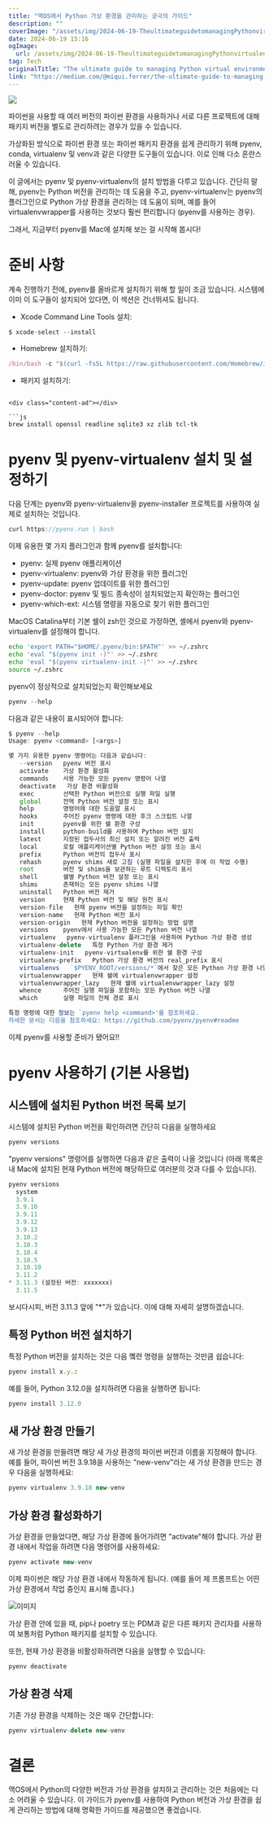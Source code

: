 ```yaml
---
title: "맥OS에서 Python 가상 환경을 관리하는 궁극의 가이드"
description: ""
coverImage: "/assets/img/2024-06-19-TheultimateguidetomanagingPythonvirtualenvironmentsinMacOS_0.png"
date: 2024-06-19 15:16
ogImage: 
  url: /assets/img/2024-06-19-TheultimateguidetomanagingPythonvirtualenvironmentsinMacOS_0.png
tag: Tech
originalTitle: "The ultimate guide to managing Python virtual environments in MacOS"
link: "https://medium.com/@miqui.ferrer/the-ultimate-guide-to-managing-python-virtual-environments-in-macos-c8cb49bf0a3c"
---
```



<img src="/assets/img/2024-06-19-TheultimateguidetomanagingPythonvirtualenvironmentsinMacOS_0.png" />

파이썬을 사용할 때 여러 버전의 파이썬 환경을 사용하거나 서로 다른 프로젝트에 대해 패키지 버전을 별도로 관리하려는 경우가 있을 수 있습니다.

가상화된 방식으로 파이썬 환경 또는 파이썬 패키지 환경을 쉽게 관리하기 위해 pyenv, conda, virtualenv 및 venv과 같은 다양한 도구들이 있습니다. 이로 인해 다소 혼란스러울 수 있습니다.

이 글에서는 pyenv 및 pyenv-virtualenv의 설치 방법을 다루고 있습니다.
간단히 말해, pyenv는 Python 버전을 관리하는 데 도움을 주고, pyenv-virtualenv는 pyenv의 플러그인으로 Python 가상 환경을 관리하는 데 도움이 되며, 예를 들어 virtualenvwrapper를 사용하는 것보다 훨씬 편리합니다 (pyenv를 사용하는 경우).

<div class="content-ad"></div>

그래서, 지금부터 pyenv를 Mac에 설치해 보는 걸 시작해 봅시다!

# 준비 사항

계속 진행하기 전에, pyenv를 올바르게 설치하기 위해 할 일이 조금 있습니다. 시스템에 이미 이 도구들이 설치되어 있다면, 이 섹션은 건너뛰셔도 됩니다.

- Xcode Command Line Tools 설치:

<div class="content-ad"></div>

```js
$ xcode-select --install
```

- Homebrew 설치하기:

```js
/bin/bash -c "$(curl -fsSL https://raw.githubusercontent.com/Homebrew/install/HEAD/install.sh)
```

- 패키지 설치하기:
```

<div class="content-ad"></div>

```js
brew install openssl readline sqlite3 xz zlib tcl-tk
```

# pyenv 및 pyenv-virtualenv 설치 및 설정하기

다음 단계는 pyenv와 pyenv-virtualenv을 pyenv-installer 프로젝트를 사용하여 실제로 설치하는 것입니다.

```js
curl https://pyenv.run | bash
```

<div class="content-ad"></div>

이제 유용한 몇 가지 플러그인과 함께 pyenv를 설치합니다:

- pyenv: 실제 pyenv 애플리케이션
- pyenv-virtualenv: pyenv와 가상 환경을 위한 플러그인
- pyenv-update: pyenv 업데이트를 위한 플러그인
- pyenv-doctor: pyenv 및 빌드 종속성이 설치되었는지 확인하는 플러그인
- pyenv-which-ext: 시스템 명령을 자동으로 찾기 위한 플러그인

MacOS Catalina부터 기본 쉘이 zsh인 것으로 가정하면, 셸에서 pyenv와 pyenv-virtualenv를 설정해야 합니다.

```bash
echo 'export PATH="$HOME/.pyenv/bin:$PATH"' >> ~/.zshrc
echo 'eval "$(pyenv init -)"' >> ~/.zshrc
echo 'eval "$(pyenv virtualenv-init -)"' >> ~/.zshrc
source ~/.zshrc
```

<div class="content-ad"></div>

pyenv이 정상적으로 설치되었는지 확인해보세요

```js
pyenv --help
```

다음과 같은 내용이 표시되어야 합니다:

```js
$ pyenv --help                                                                                                                  ✔ ▓▒░
Usage: pyenv <command> [<args>]

몇 가지 유용한 pyenv 명령어는 다음과 같습니다:
   --version   pyenv 버전 표시
   activate    가상 환경 활성화
   commands    사용 가능한 모든 pyenv 명령어 나열
   deactivate   가상 환경 비활성화
   exec        선택한 Python 버전으로 실행 파일 실행
   global      전역 Python 버전 설정 또는 표시
   help        명령어에 대한 도움말 표시
   hooks       주어진 pyenv 명령에 대한 후크 스크립트 나열
   init        pyenv를 위한 쉘 환경 구성
   install     python-build를 사용하여 Python 버전 설치
   latest      지정된 접두사의 최신 설치 또는 알려진 버전 출력
   local       로컬 애플리케이션별 Python 버전 설정 또는 표시
   prefix      Python 버전의 접두사 표시
   rehash      pyenv shims 새로 고침 (실행 파일을 설치한 후에 이 작업 수행)
   root        버전 및 shims을 보관하는 루트 디렉토리 표시
   shell       쉘별 Python 버전 설정 또는 표시
   shims       존재하는 모든 pyenv shims 나열
   uninstall   Python 버전 제거
   version     현재 Python 버전 및 해당 원천 표시
   version-file   현재 pyenv 버전을 설정하는 파일 확인
   version-name   현재 Python 버전 표시
   version-origin   현재 Python 버전을 설정하는 방법 설명
   versions    pyenv에서 사용 가능한 모든 Python 버전 나열
   virtualenv   pyenv-virtualenv 플러그인을 사용하여 Python 가상 환경 생성
   virtualenv-delete   특정 Python 가상 환경 제거
   virtualenv-init   pyenv-virtualenv를 위한 쉘 환경 구성
   virtualenv-prefix   Python 가상 환경 버전의 real_prefix 표시
   virtualenvs   `$PYENV_ROOT/versions/*`에서 찾은 모든 Python 가상 환경 나열
   virtualenvwrapper   현재 쉘에 virtualenvwrapper 설정
   virtualenvwrapper_lazy   현재 쉘에 virtualenvwrapper_lazy 설정
   whence      주어진 실행 파일을 포함하는 모든 Python 버전 나열
   which       실행 파일의 전체 경로 표시

특정 명령에 대한 정보는 `pyenv help <command>'를 참조하세요.
자세한 문서는 다음을 참조하세요: https://github.com/pyenv/pyenv#readme
```

<div class="content-ad"></div>

이제 pyenv를 사용할 준비가 됐어요!!

# pyenv 사용하기 (기본 사용법)

## 시스템에 설치된 Python 버전 목록 보기

시스템에 설치된 Python 버전을 확인하려면 간단히 다음을 실행하세요

<div class="content-ad"></div>

```js
pyenv versions
```

"pyenv versions" 명령어를 실행하면 다음과 같은 출력이 나올 것입니다 (아래 목록은 내 Mac에 설치된 현재 Python 버전에 해당하므로 여러분의 것과 다를 수 있습니다).

```js
pyenv versions                                                                                                                ✔ ▓▒░
  system
  3.9.1
  3.9.10
  3.9.11
  3.9.12
  3.9.13
  3.10.2
  3.10.3
  3.10.4
  3.10.5
  3.10.10
  3.11.2
* 3.11.3 (설정된 버전: xxxxxxx)
  3.11.5
```

보시다시피, 버전 3.11.3 앞에 "*"가 있습니다. 이에 대해 자세히 설명하겠습니다.

<div class="content-ad"></div>

## 특정 Python 버전 설치하기

특정 Python 버전을 설치하는 것은 다음 몤련 명령을 실행하는 것만큼 쉽습니다:

```js
pyenv install x.y.z
```

예를 들어, Python 3.12.0을 설치하려면 다음을 실행하면 됩니다:

<div class="content-ad"></div>

```js
pyenv install 3.12.0
```

## 새 가상 환경 만들기

새 가상 환경을 만들려면 해당 새 가상 환경의 파이썬 버전과 이름을 지정해야 합니다. 예를 들어, 파이썬 버전 3.9.18을 사용하는 "new-venv"라는 새 가상 환경을 만드는 경우 다음을 실행하세요:

```js
pyenv virtualenv 3.9.18 new-venv
```

<div class="content-ad"></div>

## 가상 환경 활성화하기

가상 환경을 만들었다면, 해당 가상 환경에 들어가려면 "activate"해야 합니다. 가상 환경 내에서 작업을 하려면 다음 명령어를 사용하세요:

```js
pyenv activate new-venv
```

이제 파이썬은 해당 가상 환경 내에서 작동하게 됩니다. (예를 들어 제 프롬프트는 어떤 가상 환경에서 작업 중인지 표시해 줍니다.)

<div class="content-ad"></div>

![이미지](/assets/img/2024-06-19-TheultimateguidetomanagingPythonvirtualenvironmentsinMacOS_1.png)

가상 환경 안에 있을 때, pip나 poetry 또는 PDM과 같은 다른 패키지 관리자를 사용하여 보통처럼 Python 패키지를 설치할 수 있습니다.

또한, 현재 가상 환경을 비활성화하려면 다음을 실행할 수 있습니다:

```js
pyenv deactivate
```

<div class="content-ad"></div>

## 가상 환경 삭제

기존 가상 환경을 삭제하는 것은 매우 간단합니다:

```js
pyenv virtualenv-delete new-venv
```

# 결론

<div class="content-ad"></div>

맥OS에서 Python의 다양한 버전과 가상 환경을 설치하고 관리하는 것은 처음에는 다소 어려울 수 있습니다. 이 가이드가 pyenv를 사용하여 Python 버전과 가상 환경을 쉽게 관리하는 방법에 대해 명확한 가이드를 제공했으면 좋겠습니다.